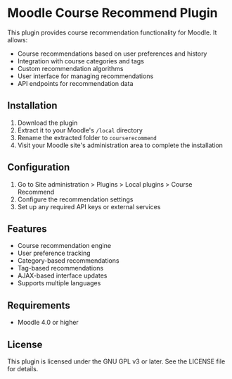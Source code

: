 # Moodle Course Recommend Plugin

This plugin provides course recommendation functionality for Moodle. It allows:

- Course recommendations based on user preferences and history
- Integration with course categories and tags
- Custom recommendation algorithms
- User interface for managing recommendations
- API endpoints for recommendation data

## Installation

1. Download the plugin
2. Extract it to your Moodle's `/local` directory
3. Rename the extracted folder to `courserecommend`
4. Visit your Moodle site's administration area to complete the installation

## Configuration

1. Go to Site administration > Plugins > Local plugins > Course Recommend
2. Configure the recommendation settings
3. Set up any required API keys or external services

## Features

- Course recommendation engine
- User preference tracking
- Category-based recommendations
- Tag-based recommendations
- AJAX-based interface updates
- Supports multiple languages

## Requirements

- Moodle 4.0 or higher

## License

This plugin is licensed under the GNU GPL v3 or later. See the LICENSE file for details.
